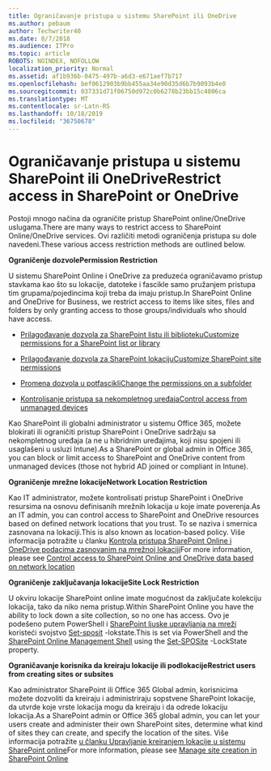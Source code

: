 ```yaml
---
title: Ograničavanje pristupa u sistemu SharePoint ili OneDrive
ms.author: pebaum
author: Techwriter40
ms.date: 8/7/2018
ms.audience: ITPro
ms.topic: article
ROBOTS: NOINDEX, NOFOLLOW
localization_priority: Normal
ms.assetid: af1b936b-0475-497b-a6d3-e671aef7b717
ms.openlocfilehash: bef0612903b9bb455aa34e90d35d6b7b9093b4e0
ms.sourcegitcommit: 037331d71f06750d972c0b6278b23bb15c4806ca
ms.translationtype: MT
ms.contentlocale: sr-Latn-RS
ms.lasthandoff: 10/18/2019
ms.locfileid: "36750678"
---
```

# <a name="restrict-access-in-sharepoint-or-onedrive"></a><span data-ttu-id="ef2be-102">Ograničavanje pristupa u sistemu SharePoint ili OneDrive</span><span class="sxs-lookup"><span data-stu-id="ef2be-102">Restrict access in SharePoint or OneDrive</span></span>

<span data-ttu-id="ef2be-103">Postoji mnogo načina da ograničite pristup SharePoint online/OneDrive uslugama.</span><span class="sxs-lookup"><span data-stu-id="ef2be-103">There are many ways to restrict access to SharePoint Online/OneDrive services.</span></span> <span data-ttu-id="ef2be-104">Ovi različiti metodi ograničenja pristupa su dole navedeni.</span><span class="sxs-lookup"><span data-stu-id="ef2be-104">These various access restriction methods are outlined below.</span></span> 

<span data-ttu-id="ef2be-105">**Ograničenje dozvole**</span><span class="sxs-lookup"><span data-stu-id="ef2be-105">**Permission Restriction**</span></span>

<span data-ttu-id="ef2be-106">U sistemu SharePoint Online i OneDrive za preduzeća ograničavamo pristup stavkama kao što su lokacije, datoteke i fascikle samo pružanjem pristupa tim grupama/pojedincima koji treba da imaju pristup.</span><span class="sxs-lookup"><span data-stu-id="ef2be-106">In SharePoint Online and OneDrive for Business, we restrict access to items like sites, files and folders by only granting access to those groups/individuals who should have access.</span></span>

- [<span data-ttu-id="ef2be-107">Prilagođavanje dozvola za SharePoint listu ili biblioteku</span><span class="sxs-lookup"><span data-stu-id="ef2be-107">Customize permissions for a SharePoint list or library</span></span>](https://support.office.com/article/Customize-permissions-for-a-SharePoint-list-or-library-02d770f3-59eb-4910-a608-5f84cc297782)

- [<span data-ttu-id="ef2be-108">Prilagođavanje dozvola za SharePoint lokaciju</span><span class="sxs-lookup"><span data-stu-id="ef2be-108">Customize SharePoint site permissions</span></span>](https://docs.microsoft.com/sharepoint/customize-sharepoint-site-permissions)

- [<span data-ttu-id="ef2be-109">Promena dozvola u potfascikli</span><span class="sxs-lookup"><span data-stu-id="ef2be-109">Change the permissions on a subfolder</span></span>](https://support.office.com/article/Change-the-permissions-on-a-subfolder-5427BD7C-F20A-4F75-8CF2-5359DD45A1A6)

- [<span data-ttu-id="ef2be-110">Kontrolisanje pristupa sa nekompletnog uređaja</span><span class="sxs-lookup"><span data-stu-id="ef2be-110">Control access from unmanaged devices</span></span>](https://docs.microsoft.com/sharepoint/control-access-from-unmanaged-devices)

<span data-ttu-id="ef2be-111">Kao SharePoint ili globalni administrator u sistemu Office 365, možete blokirati ili ograničiti pristup SharePoint i OneDrive sadržaju sa nekompletnog uređaja (a ne u hibridnim uređajima, koji nisu spojeni ili usaglašeni u usluzi Intune).</span><span class="sxs-lookup"><span data-stu-id="ef2be-111">As a SharePoint or global admin in Office 365, you can block or limit access to SharePoint and OneDrive content from unmanaged devices (those not hybrid AD joined or compliant in Intune).</span></span>

<span data-ttu-id="ef2be-112">**Ograničenje mrežne lokacije**</span><span class="sxs-lookup"><span data-stu-id="ef2be-112">**Network Location Restriction**</span></span>

<span data-ttu-id="ef2be-113">Kao IT administrator, možete kontrolisati pristup SharePoint i OneDrive resursima na osnovu definisanih mrežnih lokacija u koje imate poverenja.</span><span class="sxs-lookup"><span data-stu-id="ef2be-113">As an IT admin, you can control access to SharePoint and OneDrive resources based on defined network locations that you trust.</span></span> <span data-ttu-id="ef2be-114">To se naziva i smernica zasnovana na lokaciji.</span><span class="sxs-lookup"><span data-stu-id="ef2be-114">This is also known as location-based policy.</span></span> <span data-ttu-id="ef2be-115">Više informacija potražite u članku [Kontrola pristupa SharePoint Online i OneDrive podacima zasnovanim na mrežnoj lokaciji](https://docs.microsoft.com/sharepoint/control-access-based-on-network-location)</span><span class="sxs-lookup"><span data-stu-id="ef2be-115">For more information, please see [Control access to SharePoint Online and OneDrive data based on network location](https://docs.microsoft.com/sharepoint/control-access-based-on-network-location)</span></span>

<span data-ttu-id="ef2be-116">**Ograničenje zaključavanja lokacije**</span><span class="sxs-lookup"><span data-stu-id="ef2be-116">**Site Lock Restriction**</span></span> 

<span data-ttu-id="ef2be-117">U okviru lokacije SharePoint online imate mogućnost da zaključate kolekciju lokacija, tako da niko nema pristup.</span><span class="sxs-lookup"><span data-stu-id="ef2be-117">Within SharePoint Online you have the ability to lock down a site collection, so no one has access.</span></span> <span data-ttu-id="ef2be-118">Ovo je podešeno putem PowerShell i [SharePoint ljuske upravljanja na mreži](https://docs.microsoft.com/powershell/sharepoint/sharepoint-online/connect-sharepoint-online?view=sharepoint-ps) koristeći svojstvo [Set-sposit](https://docs.microsoft.com/powershell/module/sharepoint-online/set-sposite?view=sharepoint-ps) -lokstate.</span><span class="sxs-lookup"><span data-stu-id="ef2be-118">This is set via PowerShell and the [SharePoint Online Management Shell](https://docs.microsoft.com/powershell/sharepoint/sharepoint-online/connect-sharepoint-online?view=sharepoint-ps) using the [Set-SPOSite](https://docs.microsoft.com/powershell/module/sharepoint-online/set-sposite?view=sharepoint-ps) -LockState property.</span></span>

<span data-ttu-id="ef2be-119">**Ograničavanje korisnika da kreiraju lokacije ili podlokacije**</span><span class="sxs-lookup"><span data-stu-id="ef2be-119">**Restrict users from creating sites or subsites**</span></span>

<span data-ttu-id="ef2be-120">Kao administrator SharePoint ili Office 365 Global admin, korisnicima možete dozvoliti da kreiraju i administriraju sopstvene SharePoint lokacije, da utvrde koje vrste lokacija mogu da kreiraju i da odrede lokaciju lokacija.</span><span class="sxs-lookup"><span data-stu-id="ef2be-120">As a SharePoint admin or Office 365 global admin, you can let your users create and administer their own SharePoint sites, determine what kind of sites they can create, and specify the location of the sites.</span></span> <span data-ttu-id="ef2be-121">Više informacija potražite [u članku Upravljanje kreiranjem lokacije u sistemu SharePoint online](https://docs.microsoft.com/sharepoint/manage-site-creation)</span><span class="sxs-lookup"><span data-stu-id="ef2be-121">For more information, please see [Manage site creation in SharePoint Online](https://docs.microsoft.com/sharepoint/manage-site-creation)</span></span>

